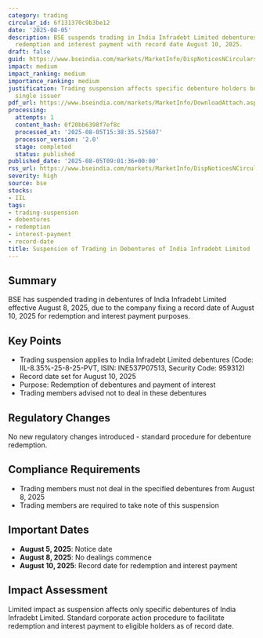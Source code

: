 ```yaml
---
category: trading
circular_id: 6f131370c9b3be12
date: '2025-08-05'
description: BSE suspends trading in India Infradebt Limited debentures due to upcoming
  redemption and interest payment with record date August 10, 2025.
draft: false
guid: https://www.bseindia.com/markets/MarketInfo/DispNoticesNCirculars.aspx?Noticeid={2E3786FC-540B-44FC-991A-2E14355C2219}&noticeno=20250805-11&dt=08/05/2025&icount=11&totcount=60&flag=0
impact: medium
impact_ranking: medium
importance_ranking: medium
justification: Trading suspension affects specific debenture holders but limited to
  single issuer
pdf_url: https://www.bseindia.com/markets/MarketInfo/DownloadAttach.aspx?id=20250805-11&attachedId=
processing:
  attempts: 1
  content_hash: 0f20bb6398f7ef8c
  processed_at: '2025-08-05T15:38:35.525607'
  processor_version: '2.0'
  stage: completed
  status: published
published_date: '2025-08-05T09:01:36+00:00'
rss_url: https://www.bseindia.com/markets/MarketInfo/DispNoticesNCirculars.aspx?Noticeid={2E3786FC-540B-44FC-991A-2E14355C2219}&noticeno=20250805-11&dt=08/05/2025&icount=11&totcount=60&flag=0
severity: high
source: bse
stocks:
- IIL
tags:
- trading-suspension
- debentures
- redemption
- interest-payment
- record-date
title: Suspension of Trading in Debentures of India Infradebt Limited
---
```


## Summary

BSE has suspended trading in debentures of India Infradebt Limited effective August 8, 2025, due to the company fixing a record date of August 10, 2025 for redemption and interest payment purposes.

## Key Points

- Trading suspension applies to India Infradebt Limited debentures (Code: IIL-8.35%-25-8-25-PVT, ISIN: INE537P07513, Security Code: 959312)
- Record date set for August 10, 2025
- Purpose: Redemption of debentures and payment of interest
- Trading members advised not to deal in these debentures

## Regulatory Changes

No new regulatory changes introduced - standard procedure for debenture redemption.

## Compliance Requirements

- Trading members must not deal in the specified debentures from August 8, 2025
- Trading members are required to take note of this suspension

## Important Dates

- **August 5, 2025**: Notice date
- **August 8, 2025**: No dealings commence
- **August 10, 2025**: Record date for redemption and interest payment

## Impact Assessment

Limited impact as suspension affects only specific debentures of India Infradebt Limited. Standard corporate action procedure to facilitate redemption and interest payment to eligible holders as of record date.